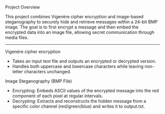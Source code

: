 Project Overview

This project combines Vigenère cipher encryption and image-based steganography to securely hide and retrieve messages within a 24-bit BMP image. The goal is to first encrypt a message and then embed the encrypted data into an image file, allowing secret communication through media files.

---

Vigenère cipher encryption
-	Takes an input text file and outputs an encrypted or decrypted version.
-	Handles both uppercase and lowercase characters while leaving non-letter characters unchanged.

Image Steganography (BMP File)
-	Encrypting: Embeds ASCII values of the encrypted message into the red component of each pixel at regular intervals.
-	Decrypting: Extracts and reconstructs the hidden message from a specific color channel (red/green/blue) and writes it to output.txt.
